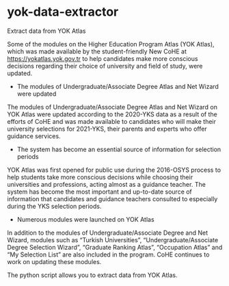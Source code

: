 # yok-data-extractor
Extract data from YOK Atlas

Some of the modules on the Higher Education Program Atlas (YOK Atlas), which was made available by the student-friendly New CoHE at https://yokatlas.yok.gov.tr to help candidates make more conscious decisions regarding their choice of university and field of study, were updated.

- The modules of Undergraduate/Associate Degree Atlas and Net Wizard were updated

The modules of Undergraduate/Associate Degree Atlas and Net Wizard on YOK Atlas were updated according to the 2020-YKS data as a result of the efforts of CoHE and was made available to candidates who will make their university selections for 2021-YKS, their parents and experts who offer guidance services.

- The system has become an essential source of information for selection periods

YOK Atlas was first opened for public use during the 2016-OSYS process to help students take more conscious decisions while choosing their universities and professions, acting almost as a guidance teacher. The system has become the most important and up-to-date source of information that candidates and guidance teachers consulted to especially during the YKS selection periods.

- Numerous modules were launched on YOK Atlas

In addition to the modules of Undergraduate/Associate Degree and Net Wizard, modules such as “Turkish Universities”, “Undergraduate/Associate Degree Selection Wizard”, “Graduate Ranking Atlas”, “Occupation Atlas” and “My Selection List” are also included in the program. CoHE continues to work on updating these modules.

The python script allows you to extract data from YOK Atlas.
